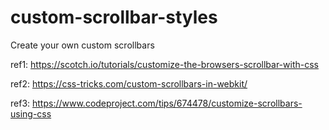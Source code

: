 # custom-scrollbar-styles
Create your own custom scrollbars


ref1: https://scotch.io/tutorials/customize-the-browsers-scrollbar-with-css

ref2: https://css-tricks.com/custom-scrollbars-in-webkit/

ref3: https://www.codeproject.com/tips/674478/customize-scrollbars-using-css
